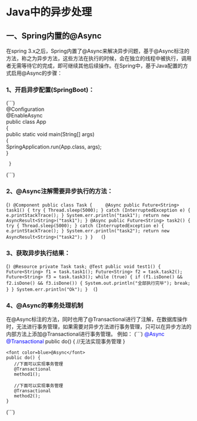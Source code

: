 # Java中的异步处理
## 一、Spring内置的@Async
在spring 3.x之后，Spring内置了@Async来解决异步问题，基于@Async标注的方法，称之为异步方法，这些方法在执行的时候，会在独立的线程中被执行，调用者无需等待它的完成，即可继续其他后续操作。在Spring中，基于Java配置的方式启用@Async的步骤：
### 1、开启异步配置(SpringBoot)：
(```)	 
	 @Configuration                                  
	 @EnableAsync                                    
	 public class App                                
	 {                                               
	    public static void main(String[] args)       
	    {                                            
	        SpringApplication.run(App.class, args);  
	    }                                            
	                                                 
	 }
(```)                                             
	                                        
### 2、@Async注解需要异步执行的方法：
(```)
	@Component
	public class Task
	{    
	    @Async
	    public Future<String> task1()
	    {
	        try
	        {
	            Thread.sleep(5000);
	        }
	        catch (InterruptedException e)
	        {
	            e.printStackTrace();
	        }
	        System.err.println("task1");
	        return new AsyncResult<String>("task1");
	    }
	    @Async
	    public Future<String> task2()
	    {
	        try
	        {
	            Thread.sleep(5000);
	        }
	        catch (InterruptedException e)
	        {
	            e.printStackTrace();
	        }
	        System.err.println("task2");
	        return new AsyncResult<String>("task2");
	    }
	}  
(```)	
### 3、获取异步执行结果：
(```)
	@Resource
	private Task task;
	@Test
	public void test1() {
		Future<String> f1 = task.task1();
		Future<String> f2 = task.task2();
		Future<String> f3 = task.task3();
		while (true) {
			if (f1.isDone() && f2.isDone() && f3.isDone()) {
				System.out.println("全部执行完毕");
				break;
			}
		}
		System.err.println("Ok");
	} 
(```)
### 4、@Async的事务处理机制
在@Async标注的方法，同时也用了@Transactional进行了注解，在数据库操作时，无法进行事务管理，如果需要对异步方法进行事务管理，只可以在异步方法的内部方法上添加@Transactional进行事务管理。
例如：
(```) 
	<font color=blue>@Async</font>
	<font color=blue>@Transactional</font>
	public do() {
	  //无法实现事务管理
	}
	
	<font color=blue>@Async</font>
	public do() {
	   //下面可以实现事务管理
	   @Transactional
	   method1();
	   
	   //下面可以实现事务管理
	   @Transactional
	   method2();
	}
(```)
                              